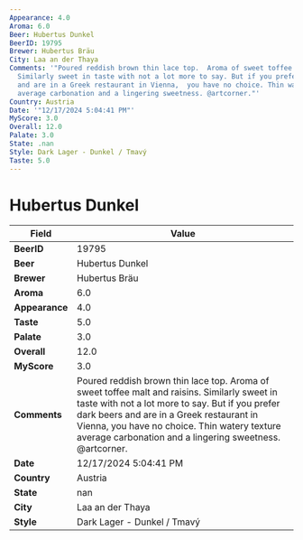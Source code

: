 ```yaml
---
Appearance: 4.0
Aroma: 6.0
Beer: Hubertus Dunkel
BeerID: 19795
Brewer: Hubertus Bräu
City: Laa an der Thaya
Comments: '"Poured reddish brown thin lace top.  Aroma of sweet toffee malt and raisins.
  Similarly sweet in taste with not a lot more to say. But if you prefer dark beers
  and are in a Greek restaurant in Vienna,  you have no choice. Thin watery texture
  average carbonation and a lingering sweetness. @artcorner."'
Country: Austria
Date: '"12/17/2024 5:04:41 PM"'
MyScore: 3.0
Overall: 12.0
Palate: 3.0
State: .nan
Style: Dark Lager - Dunkel / Tmavý
Taste: 5.0
---
```


# Hubertus Dunkel

| Field         | Value |
|---------------|-------|
| **BeerID** | 19795 |
| **Beer** | Hubertus Dunkel |
| **Brewer** | Hubertus Bräu |
| **Aroma** | 6.0 |
| **Appearance** | 4.0 |
| **Taste** | 5.0 |
| **Palate** | 3.0 |
| **Overall** | 12.0 |
| **MyScore** | 3.0 |
| **Comments** | Poured reddish brown thin lace top.  Aroma of sweet toffee malt and raisins. Similarly sweet in taste with not a lot more to say. But if you prefer dark beers and are in a Greek restaurant in Vienna,  you have no choice. Thin watery texture average carbonation and a lingering sweetness. @artcorner. |
| **Date** | 12/17/2024 5:04:41 PM |
| **Country** | Austria |
| **State** | nan |
| **City** | Laa an der Thaya |
| **Style** | Dark Lager - Dunkel / Tmavý |
